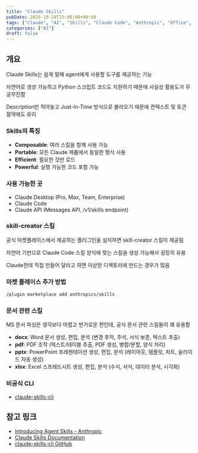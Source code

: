 ```yaml
---
title: "Claude Skills"
pubDate: 2025-10-24T15:00:00+09:00
tags: ["Claude", "AI", "Skills", "Claude Code", "Anthropic", "Office", "PDF", "Excel", "Word", "PowerPoint"]
categories: ["AI"]
draft: false
---
```


## 개요

Claude Skills는 쉽게 말해 agent에게 사용할 도구를 제공하는 기능

자연어로 생성 가능하고 Python 스크립트 코드도 지원하기 때문에 사실상 활용도가 무궁무진함

Description만 적어놓고 Just-In-Time 방식으로 불러오기 때문에 컨텍스트 및 토큰 절약에도 유리

### Skills의 특징

- **Composable**: 여러 스킬을 함께 사용 가능
- **Portable**: 모든 Claude 제품에서 동일한 형식 사용
- **Efficient**: 필요한 것만 로드
- **Powerful**: 실행 가능한 코드 포함 가능

### 사용 가능한 곳

- Claude Desktop (Pro, Max, Team, Enterprise)
- Claude Code
- Claude API (Messages API, /v1/skills endpoint)

### skill-creator 스킬

공식 마켓플레이스에서 제공하는 플러그인을 설치하면 skill-creator 스킬이 제공됨

자연어 기반으로 Claude Code 스킬 양식에 맞는 스킬을 생성 가능해서 굉장히 유용

Claude한테 직접 만들어 달라고 하면 이상한 디렉토리에 만드는 경우가 많음

### 마켓 플레이스 추가 방법

```bash
/plugin marketplace add anthropics/skills
```

### 문서 관련 스킬

MS 문서 파싱은 생각보다 어렵고 번거로운 편인데, 공식 문서 관련 스킬들이 꽤 유용함
- **docx**: Word 문서 생성, 편집, 분석 (변경 추적, 주석, 서식 보존, 텍스트 추출)
- **pdf**: PDF 조작 (텍스트/테이블 추출, PDF 생성, 병합/분할, 양식 처리)
- **pptx**: PowerPoint 프레젠테이션 생성, 편집, 분석 (레이아웃, 템플릿, 차트, 슬라이드 자동 생성)
- **xlsx**: Excel 스프레드시트 생성, 편집, 분석 (수식, 서식, 데이터 분석, 시각화)

### 비공식 CLI

- [claude-skills-cli](https://github.com/spences10/claude-skills-cli)

## 참고 링크

- [Introducing Agent Skills - Anthropic](https://www.anthropic.com/news/skills)
- [Claude Skills Documentation](https://docs.anthropic.com)
- [claude-skills-cli GitHub](https://github.com/spences10/claude-skills-cli)

